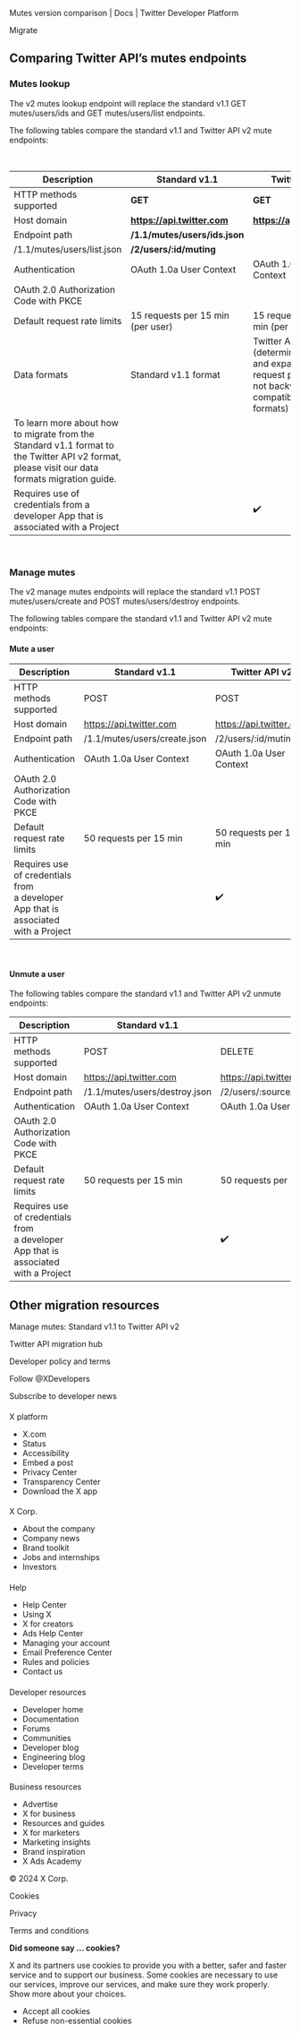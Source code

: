 



Mutes version comparison | Docs | Twitter Developer Platform 





































































































Migrate



Comparing Twitter API’s mutes endpoints
---------------------------------------


### Mutes lookup


The v2 mutes lookup endpoint will replace the standard v1.1 GET mutes/users/ids and GET mutes/users/list endpoints.


The following tables compare the standard v1.1 and Twitter API v2 mute endpoints:  

 




| Description | Standard v1.1 | Twitter API v2 |
| --- | --- | --- |
| HTTP methods supported | ******GET****** | ******GET****** |
| Host domain | ******https://api.twitter.com****** | ******https://api.twitter.com****** |
| Endpoint path | ******/1.1/mutes/users/ids.json******
/1.1/mutes/users/list.json | ******/2/users/:id/muting****** |
| Authentication | OAuth 1.0a User Context | OAuth 1.0a User Context
OAuth 2.0 Authorization Code with PKCE |
| Default request rate limits | 15 requests per 15 min (per user) | 15 requests per 15 min (per user) |
| Data formats | Standard v1.1 format | Twitter API v2 format (determined by fields and expansions request parameters, not backward-compatible with v1.1 formats)
To learn more about how to migrate from the Standard v1.1 format to the Twitter API v2 format, please visit our data formats migration guide. |
| Requires use of credentials from a developer App that is associated with a Project |  | ✔️ |


 


### Manage mutes


The v2 manage mutes endpoints will replace the standard v1.1 POST mutes/users/create and POST mutes/users/destroy endpoints.


The following tables compare the standard v1.1 and Twitter API v2 mute endpoints:


#### Mute a user




| Description | Standard v1.1 | Twitter API v2 |
| --- | --- | --- |
| HTTP methods supported | POST | POST |
| Host domain | https://api.twitter.com | https://api.twitter.com |
| Endpoint path | /1.1/mutes/users/create.json | /2/users/:id/muting |
| Authentication | OAuth 1.0a User Context | OAuth 1.0a User Context
OAuth 2.0 Authorization Code with PKCE |
| Default request rate limits | 50 requests per 15 min | 50 requests per 15 min |
| Requires use of credentials from a developer App that is associated with a Project |  | ✔️ |


 


#### Unmute a user


The following tables compare the standard v1.1 and Twitter API v2 unmute endpoints:




| Description | Standard v1.1 | Twitter API v2 |
| --- | --- | --- |
| HTTP methods supported | POST | DELETE |
| Host domain | https://api.twitter.com | https://api.twitter.com |
| Endpoint path | /1.1/mutes/users/destroy.json | /2/users/:source\_user\_id/muting/:target\_user\_id |
| Authentication | OAuth 1.0a User Context | OAuth 1.0a User Context
OAuth 2.0 Authorization Code with PKCE |
| Default request rate limits | 50 requests per 15 min | 50 requests per 15 min |
| Requires use of credentials from a developer App that is associated with a Project |  | ✔️ |










Other migration resources
-------------------------






Manage mutes: Standard v1.1 to Twitter API v2


Twitter API migration hub



















Developer policy and terms


Follow @XDevelopers


Subscribe to developer news












#### 
 X platform


* X.com
* Status
* Accessibility
* Embed a post
* Privacy Center
* Transparency Center
* Download the X app




#### 
 X Corp.


* About the company
* Company news
* Brand toolkit
* Jobs and internships
* Investors




#### 
 Help


* Help Center
* Using X
* X for creators
* Ads Help Center
* Managing your account
* Email Preference Center
* Rules and policies
* Contact us




#### 
 Developer resources


* Developer home
* Documentation
* Forums
* Communities
* Developer blog
* Engineering blog
* Developer terms




#### 
 Business resources


* Advertise
* X for business
* Resources and guides
* X for marketers
* Marketing insights
* Brand inspiration
* X Ads Academy









 © 2024 X Corp.
 


Cookies


Privacy


Terms and conditions






















**Did someone say … cookies?**  
  


 X and its partners use cookies to provide you with a better, safer and
 faster service and to support our business. Some cookies are necessary to use
 our services, improve our services, and make sure they work properly.
 Show more about your choices.


 




* Accept all cookies
* Refuse non-essential cookies















